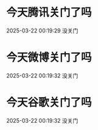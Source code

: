 # 今天腾讯关门了吗

2025-03-22 00:19:29 没关门

# 今天微博关门了吗

2025-03-22 00:19:32 没关门

# 今天谷歌关门了吗

2025-03-22 00:19:32 没关门


